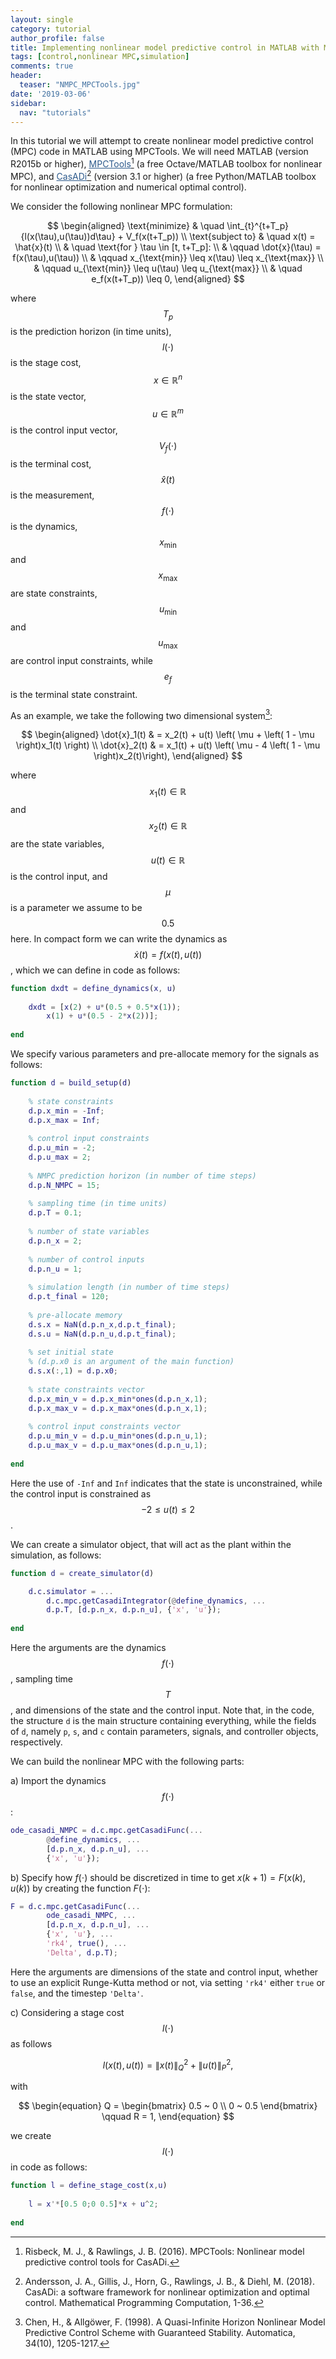 ```yaml
---
layout: single
category: tutorial
author_profile: false
title: Implementing nonlinear model predictive control in MATLAB with MPCTools
tags: [control,nonlinear MPC,simulation]
comments: true
header:
  teaser: "NMPC_MPCTools.jpg"
date: '2019-03-06'
sidebar:
  nav: "tutorials"
---
```


In this tutorial we will attempt to create nonlinear model predictive control (MPC) code in MATLAB using MPCTools. We will need MATLAB (version R2015b or higher), <a href="https://bitbucket.org/rawlings-group/octave-mpctools/overview" style="color: #2d5a8c; text-decoration:underline">MPCTools</a>[^Risbeck2016] (a free Octave/MATLAB toolbox for nonlinear MPC), and <a href="https://web.casadi.org/" style="color: #2d5a8c; text-decoration:underline">CasADi</a>[^Andersson2018] (version 3.1 or higher) (a free Python/MATLAB toolbox for nonlinear optimization and numerical optimal control).

We consider the following nonlinear MPC formulation:

$$
\begin{aligned}
\text{minimize} & \quad \int_{t}^{t+T_p}{l(x(\tau),u(\tau))d\tau} + V_f(x(t+T_p)) \\
\text{subject to} & \quad x(t) = \hat{x}(t) \\
& \quad \text{for } \tau \in [t, t+T_p]: \\
& \qquad \dot{x}(\tau) = f(x(\tau),u(\tau)) \\
& \qquad x_{\text{min}} \leq x(\tau) \leq x_{\text{max}} \\
& \qquad u_{\text{min}} \leq u(\tau) \leq u_{\text{max}} \\
& \quad e_f(x(t+T_p)) \leq 0,
\end{aligned}
$$

where $$T_p$$ is the prediction horizon (in time units), $$l(\cdot)$$ is the stage cost, $$x \in \mathbb{R}^n$$ is the state vector, $$u \in \mathbb{R}^m$$ is the control input vector, $$V_f(\cdot)$$ is the terminal cost, $$\hat{x}(t)$$ is the measurement, $$f(\cdot)$$ is the dynamics, $$x_{\text{min}}$$ and $$x_{\text{max}}$$ are state constraints, $$u_{\text{min}}$$ and $$u_{\text{max}}$$ are control input constraints, while $$e_f$$ is the terminal state constraint.

As an example, we take the following two dimensional system[^Chen1998]:

$$
\begin{aligned}
\dot{x}_1(t) & = x_2(t) + u(t) \left( \mu + \left( 1 - \mu \right)x_1(t) \right) \\
\dot{x}_2(t) & = x_1(t) + u(t) \left( \mu - 4 \left( 1 - \mu \right)x_2(t)\right),
\end{aligned}
$$

where $$x_1(t) \in \mathbb{R}$$ and $$x_2(t) \in \mathbb{R}$$ are the state variables, $$u(t) \in \mathbb{R}$$ is the control input, and $$\mu$$ is a parameter we assume to be $$0.5$$ here. In compact form we can write the dynamics as $$\dot{x}(t)=f(x(t),u(t))$$, which we can define in code as follows:
````matlab
function dxdt = define_dynamics(x, u)
    
    dxdt = [x(2) + u*(0.5 + 0.5*x(1));
        x(1) + u*(0.5 - 2*x(2))];
    
end
````

We specify various parameters and pre-allocate memory for the signals as follows:
````matlab
function d = build_setup(d)
    
    % state constraints
    d.p.x_min = -Inf;
    d.p.x_max = Inf;
    
    % control input constraints
    d.p.u_min = -2;
    d.p.u_max = 2;
    
    % NMPC prediction horizon (in number of time steps)
    d.p.N_NMPC = 15;
    
    % sampling time (in time units)
    d.p.T = 0.1;
    
    % number of state variables
    d.p.n_x = 2;
    
    % number of control inputs
    d.p.n_u = 1;
    
    % simulation length (in number of time steps)
    d.p.t_final = 120;
    
    % pre-allocate memory
    d.s.x = NaN(d.p.n_x,d.p.t_final);
    d.s.u = NaN(d.p.n_u,d.p.t_final);
    
    % set initial state
    % (d.p.x0 is an argument of the main function)
    d.s.x(:,1) = d.p.x0;
    
    % state constraints vector
    d.p.x_min_v = d.p.x_min*ones(d.p.n_x,1);
    d.p.x_max_v = d.p.x_max*ones(d.p.n_x,1);
    
    % control input constraints vector
    d.p.u_min_v = d.p.u_min*ones(d.p.n_u,1);
    d.p.u_max_v = d.p.u_max*ones(d.p.n_u,1);
    
end
````
Here the use of ````-Inf```` and ````Inf```` indicates that the state is unconstrained, while the control input is constrained as $$-2 \leq u(t) \leq 2$$.

We can create a simulator object, that will act as the plant within the simulation, as follows:
````matlab
function d = create_simulator(d)

    d.c.simulator = ...
        d.c.mpc.getCasadiIntegrator(@define_dynamics, ...
        d.p.T, [d.p.n_x, d.p.n_u], {'x', 'u'});
    
end
````
Here the arguments are the dynamics $$f(\cdot)$$, sampling time $$T$$, and dimensions of the state and the control input. Note that, in the code, the structure ````d```` is the main structure containing everything, while the fields of ````d````, namely ````p````, ````s````, and ````c```` contain parameters, signals, and controller objects, respectively.

We can build the nonlinear MPC with the following parts:

a) Import the dynamics $$f(\cdot)$$:
````matlab
ode_casadi_NMPC = d.c.mpc.getCasadiFunc(...
        @define_dynamics, ...
        [d.p.n_x, d.p.n_u], ...
        {'x', 'u'});
````

b) Specify how $f(\cdot)$ should be discretized in time to get $x(k+1) = F(x(k),u(k))$ by creating the function $F(\cdot)$:
````matlab
F = d.c.mpc.getCasadiFunc(...
        ode_casadi_NMPC, ...
        [d.p.n_x, d.p.n_u], ...
        {'x', 'u'}, ...
        'rk4', true(), ...
        'Delta', d.p.T);
````
Here the arguments are dimensions of the state and control input, whether to use an explicit Runge-Kutta method or not, via setting ````'rk4'```` either ````true```` or ````false````, and the timestep ````'Delta'````.

c) Considering a stage cost $$l(\cdot)$$ as follows

$$
\begin{equation}
l(x(t),u(t)) = \left\lVert x(t) \right\rVert^2_Q + \left\lVert u(t) \right\rVert^2_P,
\end{equation}
$$

with

$$
\begin{equation}
Q = \begin{bmatrix}
    0.5 ~ 0 \\
    0 ~ 0.5
  \end{bmatrix} \qquad R = 1,
\end{equation}
$$

we create $$l(\cdot)$$ in code as follows:
````matlab
function l = define_stage_cost(x,u)
    
    l = x'*[0.5 0;0 0.5]*x + u^2;
    
end
````

[^Risbeck2016]: Risbeck, M. J., & Rawlings, J. B. (2016). MPCTools: Nonlinear model predictive control tools for CasADi.

[^Andersson2018]: Andersson, J. A., Gillis, J., Horn, G., Rawlings, J. B., & Diehl, M. (2018). CasADi: a software framework for nonlinear optimization and optimal control. Mathematical Programming Computation, 1-36.

[^Chen1998]: Chen, H., & Allgöwer, F. (1998). A Quasi-Infinite Horizon Nonlinear Model Predictive Control Scheme with Guaranteed Stability. Automatica, 34(10), 1205-1217.
